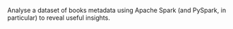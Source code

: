 Analyse a dataset of books metadata
using Apache Spark (and PySpark, in particular) to reveal useful insights.
